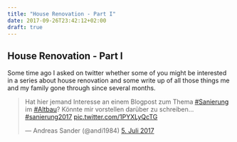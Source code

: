 ```yaml
---
title: "House Renovation - Part I"
date: 2017-09-26T23:42:12+02:00
draft: true
---
```


## House Renovation - Part I

Some time ago I asked on twitter whether some of you might be interested in a series about house renovation and some write up of all those things me and my family gone through since several months.

<blockquote class="twitter-tweet" data-lang="de"><p lang="de" dir="ltr">Hat hier jemand Interesse an einem Blogpost zum Thema <a href="https://twitter.com/hashtag/Sanierung?src=hash">#Sanierung</a> im <a href="https://twitter.com/hashtag/Altbau?src=hash">#Altbau</a>? Könnte mir vorstellen darüber zu schreiben… <a href="https://twitter.com/hashtag/sanierung2017?src=hash">#sanierung2017</a> <a href="https://t.co/1PYXLyQcTG">pic.twitter.com/1PYXLyQcTG</a></p>&mdash; Andreas Sander (@andi1984) <a href="https://twitter.com/andi1984/status/882707428856430594">5. Juli 2017</a></blockquote>
<script async src="//platform.twitter.com/widgets.js" charset="utf-8"></script>

